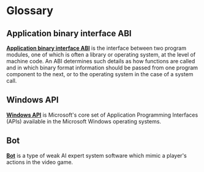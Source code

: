 # Glossary

## Application binary interface ABI

[**Application binary interface ABI**](https://en.wikipedia.org/wiki/Application_binary_interface) is the interface between two program modules, one of which is often a library or operating system, at the level of machine code. An ABI determines such details as how functions are called and in which binary format information should be passed from one program component to the next, or to the operating system in the case of a system call. 

## Windows API

[**Windows API**](https://en.wikipedia.org/wiki/Windows_API) is Microsoft's core set of Application Programming Interfaces (APIs) available in the Microsoft Windows operating systems.

## Bot

[**Bot**](https://en.wikipedia.org/wiki/Video_game_bot) is a type of weak AI expert system software which mimic a player's actions in the video game.